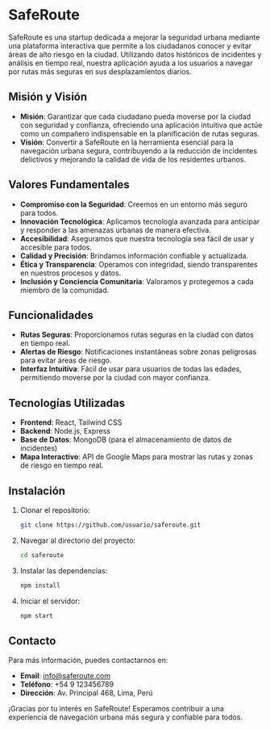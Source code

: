 # SafeRoute

SafeRoute es una startup dedicada a mejorar la seguridad urbana mediante una plataforma interactiva que permite a los ciudadanos conocer y evitar áreas de alto riesgo en la ciudad. Utilizando datos históricos de incidentes y análisis en tiempo real, nuestra aplicación ayuda a los usuarios a navegar por rutas más seguras en sus desplazamientos diarios.

## Misión y Visión

- **Misión**: Garantizar que cada ciudadano pueda moverse por la ciudad con seguridad y confianza, ofreciendo una aplicación intuitiva que actúe como un compañero indispensable en la planificación de rutas seguras.
- **Visión**: Convertir a SafeRoute en la herramienta esencial para la navegación urbana segura, contribuyendo a la reducción de incidentes delictivos y mejorando la calidad de vida de los residentes urbanos.

## Valores Fundamentales

- **Compromiso con la Seguridad**: Creemos en un entorno más seguro para todos.
- **Innovación Tecnológica**: Aplicamos tecnología avanzada para anticipar y responder a las amenazas urbanas de manera efectiva.
- **Accesibilidad**: Aseguramos que nuestra tecnología sea fácil de usar y accesible para todos.
- **Calidad y Precisión**: Brindamos información confiable y actualizada.
- **Ética y Transparencia**: Operamos con integridad, siendo transparentes en nuestros procesos y datos.
- **Inclusión y Conciencia Comunitaria**: Valoramos y protegemos a cada miembro de la comunidad.

## Funcionalidades

- **Rutas Seguras**: Proporcionamos rutas seguras en la ciudad con datos en tiempo real.
- **Alertas de Riesgo**: Notificaciones instantáneas sobre zonas peligrosas para evitar áreas de riesgo.
- **Interfaz Intuitiva**: Fácil de usar para usuarios de todas las edades, permitiendo moverse por la ciudad con mayor confianza.

## Tecnologías Utilizadas

- **Frontend**: React, Tailwind CSS
- **Backend**: Node.js, Express
- **Base de Datos**: MongoDB (para el almacenamiento de datos de incidentes)
- **Mapa Interactivo**: API de Google Maps para mostrar las rutas y zonas de riesgo en tiempo real.

## Instalación

1. Clonar el repositorio:
    ```bash
    git clone https://github.com/usuario/saferoute.git
    ```
2. Navegar al directorio del proyecto:
    ```bash
    cd saferoute
    ```
3. Instalar las dependencias:
    ```bash
    npm install
    ```
4. Iniciar el servidor:
    ```bash
    npm start
    ```

## Contacto

Para más información, puedes contactarnos en:

- **Email**: [info@saferoute.com](mailto:info@saferoute.com)
- **Teléfono**: +54 9 123456789
- **Dirección**: Av. Principal 468, Lima, Perú

¡Gracias por tu interés en SafeRoute! Esperamos contribuir a una experiencia de navegación urbana más segura y confiable para todos.
